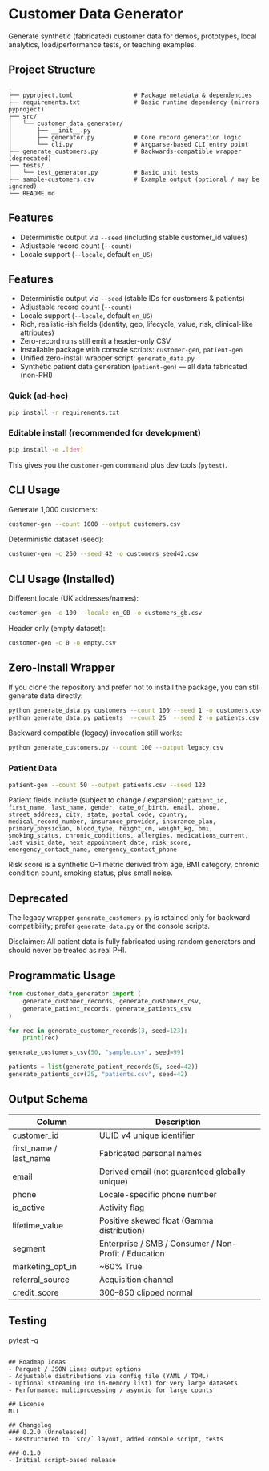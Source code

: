 # Customer Data Generator

Generate synthetic (fabricated) customer data for demos, prototypes, local analytics, load/performance tests, or teaching examples.

## Project Structure

```
.
├── pyproject.toml                 # Package metadata & dependencies
├── requirements.txt               # Basic runtime dependency (mirrors pyproject)
├── src/
│   └── customer_data_generator/
│       ├── __init__.py
│       ├── generator.py           # Core record generation logic
│       └── cli.py                 # Argparse-based CLI entry point
├── generate_customers.py          # Backwards-compatible wrapper (deprecated)
├── tests/
│   └── test_generator.py          # Basic unit tests
├── sample-customers.csv           # Example output (optional / may be ignored)
└── README.md
```

## Features

- Deterministic output via `--seed` (including stable customer_id values)
- Adjustable record count (`--count`)
- Locale support (`--locale`, default `en_US`)
## Features

- Deterministic output via `--seed` (stable IDs for customers & patients)
- Adjustable record count (`--count`)
- Locale support (`--locale`, default `en_US`)
- Rich, realistic-ish fields (identity, geo, lifecycle, value, risk, clinical-like attributes)
- Zero-record runs still emit a header-only CSV
- Installable package with console scripts: `customer-gen`, `patient-gen`
- Unified zero-install wrapper script: `generate_data.py`
- Synthetic patient data generation (`patient-gen`) — all data fabricated (non-PHI)
### Quick (ad‑hoc)
```bash
pip install -r requirements.txt
```

### Editable install (recommended for development)
```bash
pip install -e .[dev]
```

This gives you the `customer-gen` command plus dev tools (`pytest`).

## CLI Usage

Generate 1,000 customers:
```bash
customer-gen --count 1000 --output customers.csv
```

Deterministic dataset (seed):
```bash
customer-gen -c 250 --seed 42 -o customers_seed42.csv
```
## CLI Usage (Installed)

Different locale (UK addresses/names):
```bash
customer-gen -c 100 --locale en_GB -o customers_gb.csv
```

Header only (empty dataset):
```bash
customer-gen -c 0 -o empty.csv
```
## Zero-Install Wrapper
If you clone the repository and prefer not to install the package, you can still generate data directly:
```bash
python generate_data.py customers --count 100 --seed 1 -o customers.csv
python generate_data.py patients  --count 25  --seed 2 -o patients.csv
```


Backward compatible (legacy) invocation still works:
```bash
python generate_customers.py --count 100 --output legacy.csv
```

### Patient Data
```bash
patient-gen --count 50 --output patients.csv --seed 123
```

Patient fields include (subject to change / expansion):
`patient_id, first_name, last_name, gender, date_of_birth, email, phone, street_address, city, state, postal_code, country, medical_record_number, insurance_provider, insurance_plan, primary_physician, blood_type, height_cm, weight_kg, bmi, smoking_status, chronic_conditions, allergies, medications_current, last_visit_date, next_appointment_date, risk_score, emergency_contact_name, emergency_contact_phone`

Risk score is a synthetic 0–1 metric derived from age, BMI category, chronic condition count, smoking status, plus small noise.
## Deprecated
The legacy wrapper `generate_customers.py` is retained only for backward compatibility; prefer `generate_data.py` or the console scripts.

Disclaimer: All patient data is fully fabricated using random generators and should never be treated as real PHI.

## Programmatic Usage
```python
from customer_data_generator import (
    generate_customer_records, generate_customers_csv,
    generate_patient_records, generate_patients_csv
)

for rec in generate_customer_records(3, seed=123):
    print(rec)

generate_customers_csv(50, "sample.csv", seed=99)

patients = list(generate_patient_records(5, seed=42))
generate_patients_csv(25, "patients.csv", seed=42)
```

## Output Schema

| Column | Description |
|--------|-------------|
| customer_id | UUID v4 unique identifier |
| first_name / last_name | Fabricated personal names |
| email | Derived email (not guaranteed globally unique) |
| phone | Locale-specific phone number |
| is_active | Activity flag |
| lifetime_value | Positive skewed float (Gamma distribution) |
| segment | Enterprise / SMB / Consumer / Non-Profit / Education |
| marketing_opt_in | ~60% True |
| referral_source | Acquisition channel |
| credit_score | 300–850 clipped normal |

## Testing
pytest -q
```

## Roadmap Ideas
- Parquet / JSON Lines output options
- Adjustable distributions via config file (YAML / TOML)
- Optional streaming (no in-memory list) for very large datasets
- Performance: multiprocessing / asyncio for large counts

## License
MIT

## Changelog
### 0.2.0 (Unreleased)
- Restructured to `src/` layout, added console script, tests

### 0.1.0
- Initial script-based release
